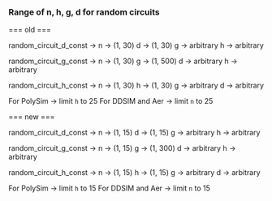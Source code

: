 ### Range of n, h, g, d for random circuits

=== old ===

random_circuit_d_const ->
n -> (1, 30)
d -> (1, 30)
g -> arbitrary
h -> arbitrary

random_circuit_g_const ->
n -> (1, 30)
g -> (1, 500)
d -> arbitrary
h -> arbitrary

random_circuit_h_const ->
n -> (1, 30)
h -> (1, 30)
g -> arbitrary
d -> arbitrary


For PolySim -> limit `h` to 25
For DDSIM and Aer -> limit `n` to 25

=== new ===

random_circuit_d_const ->
n -> (1, 15)
d -> (1, 15)
g -> arbitrary
h -> arbitrary

random_circuit_g_const ->
n -> (1, 15)
g -> (1, 300)
d -> arbitrary
h -> arbitrary

random_circuit_h_const ->
n -> (1, 15)
h -> (1, 15)
g -> arbitrary
d -> arbitrary


For PolySim -> limit `h` to 15
For DDSIM and Aer -> limit `n` to 15